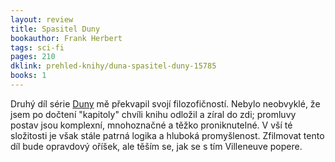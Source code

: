 ```yaml
---
layout: review
title: Spasitel Duny
bookauthor: Frank Herbert
tags: sci-fi
pages: 210
dklink: prehled-knihy/duna-spasitel-duny-15785
books: 1
---
```


Druhý díl série [Duny](/2024/06/04/Duna/) mě překvapil svojí filozofičností. Nebylo neobvyklé, že jsem po dočtení "kapitoly" chvíli knihu odložil a zíral do zdi; promluvy postav jsou komplexní, mnohoznačné a těžko proniknutelné. V vší té složitosti je však stále patrná logika a hluboká promyšlenost. Zfilmovat tento díl bude opravdový oříšek, ale těším se, jak se s tím Villeneuve popere.